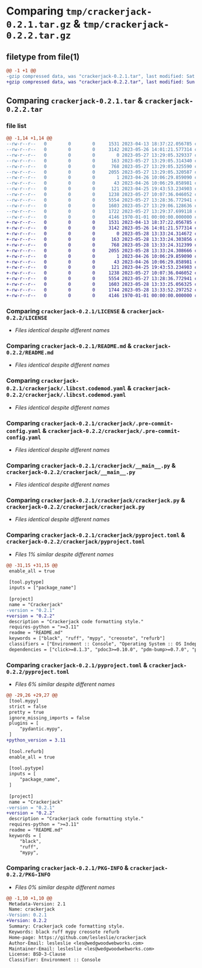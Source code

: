 # Comparing `tmp/crackerjack-0.2.1.tar.gz` & `tmp/crackerjack-0.2.2.tar.gz`

## filetype from file(1)

```diff
@@ -1 +1 @@
-gzip compressed data, was "crackerjack-0.2.1.tar", last modified: Sat May 27 13:29:37 2023, max compression
+gzip compressed data, was "crackerjack-0.2.2.tar", last modified: Sun May 28 13:33:52 2023, max compression
```

## Comparing `crackerjack-0.2.1.tar` & `crackerjack-0.2.2.tar`

### file list

```diff
@@ -1,14 +1,14 @@
--rw-r--r--   0        0        0     1531 2023-04-13 18:37:22.056785 crackerjack-0.2.1/LICENSE
--rw-r--r--   0        0        0     3142 2023-05-26 14:01:21.577314 crackerjack-0.2.1/README.md
--rw-r--r--   0        0        0        0 2023-05-27 13:29:05.329337 crackerjack-0.2.1/crackerjack/.crackerjack-config.yaml
--rw-r--r--   0        0        0      163 2023-05-27 13:29:05.314340 crackerjack-0.2.1/crackerjack/.gitignore
--rw-r--r--   0        0        0      768 2023-05-27 13:29:05.325590 crackerjack-0.2.1/crackerjack/.libcst.codemod.yaml
--rw-r--r--   0        0        0     2055 2023-05-27 13:29:05.320587 crackerjack-0.2.1/crackerjack/.pre-commit-config.yaml
--rw-r--r--   0        0        0        1 2023-04-26 10:06:29.859090 crackerjack-0.2.1/crackerjack/.ruff_cache/.gitignore
--rw-r--r--   0        0        0       43 2023-04-26 10:06:29.858981 crackerjack-0.2.1/crackerjack/.ruff_cache/CACHEDIR.TAG
--rw-r--r--   0        0        0      121 2023-04-25 19:43:53.234903 crackerjack-0.2.1/crackerjack/__init__.py
--rw-r--r--   0        0        0     1238 2023-05-27 10:07:36.046052 crackerjack-0.2.1/crackerjack/__main__.py
--rw-r--r--   0        0        0     5554 2023-05-27 13:28:36.772941 crackerjack-0.2.1/crackerjack/crackerjack.py
--rw-r--r--   0        0        0     1603 2023-05-27 13:29:06.128636 crackerjack-0.2.1/crackerjack/pyproject.toml
--rw-r--r--   0        0        0     1722 2023-05-27 13:29:37.699118 crackerjack-0.2.1/pyproject.toml
--rw-r--r--   0        0        0     4146 1970-01-01 00:00:00.000000 crackerjack-0.2.1/PKG-INFO
+-rw-r--r--   0        0        0     1531 2023-04-13 18:37:22.056785 crackerjack-0.2.2/LICENSE
+-rw-r--r--   0        0        0     3142 2023-05-26 14:01:21.577314 crackerjack-0.2.2/README.md
+-rw-r--r--   0        0        0        0 2023-05-28 13:33:24.314672 crackerjack-0.2.2/crackerjack/.crackerjack-config.yaml
+-rw-r--r--   0        0        0      163 2023-05-28 13:33:24.303856 crackerjack-0.2.2/crackerjack/.gitignore
+-rw-r--r--   0        0        0      768 2023-05-28 13:33:24.312399 crackerjack-0.2.2/crackerjack/.libcst.codemod.yaml
+-rw-r--r--   0        0        0     2055 2023-05-28 13:33:24.308666 crackerjack-0.2.2/crackerjack/.pre-commit-config.yaml
+-rw-r--r--   0        0        0        1 2023-04-26 10:06:29.859090 crackerjack-0.2.2/crackerjack/.ruff_cache/.gitignore
+-rw-r--r--   0        0        0       43 2023-04-26 10:06:29.858981 crackerjack-0.2.2/crackerjack/.ruff_cache/CACHEDIR.TAG
+-rw-r--r--   0        0        0      121 2023-04-25 19:43:53.234903 crackerjack-0.2.2/crackerjack/__init__.py
+-rw-r--r--   0        0        0     1238 2023-05-27 10:07:36.046052 crackerjack-0.2.2/crackerjack/__main__.py
+-rw-r--r--   0        0        0     5554 2023-05-27 13:28:36.772941 crackerjack-0.2.2/crackerjack/crackerjack.py
+-rw-r--r--   0        0        0     1603 2023-05-28 13:33:25.056325 crackerjack-0.2.2/crackerjack/pyproject.toml
+-rw-r--r--   0        0        0     1744 2023-05-28 13:33:52.297252 crackerjack-0.2.2/pyproject.toml
+-rw-r--r--   0        0        0     4146 1970-01-01 00:00:00.000000 crackerjack-0.2.2/PKG-INFO
```

### Comparing `crackerjack-0.2.1/LICENSE` & `crackerjack-0.2.2/LICENSE`

 * *Files identical despite different names*

### Comparing `crackerjack-0.2.1/README.md` & `crackerjack-0.2.2/README.md`

 * *Files identical despite different names*

### Comparing `crackerjack-0.2.1/crackerjack/.libcst.codemod.yaml` & `crackerjack-0.2.2/crackerjack/.libcst.codemod.yaml`

 * *Files identical despite different names*

### Comparing `crackerjack-0.2.1/crackerjack/.pre-commit-config.yaml` & `crackerjack-0.2.2/crackerjack/.pre-commit-config.yaml`

 * *Files identical despite different names*

### Comparing `crackerjack-0.2.1/crackerjack/__main__.py` & `crackerjack-0.2.2/crackerjack/__main__.py`

 * *Files identical despite different names*

### Comparing `crackerjack-0.2.1/crackerjack/crackerjack.py` & `crackerjack-0.2.2/crackerjack/crackerjack.py`

 * *Files identical despite different names*

### Comparing `crackerjack-0.2.1/crackerjack/pyproject.toml` & `crackerjack-0.2.2/crackerjack/pyproject.toml`

 * *Files 1% similar despite different names*

```diff
@@ -31,15 +31,15 @@
 enable_all = true
 
 [tool.pytype]
 inputs = ["package_name"]
 
 [project]
 name = "Crackerjack"
-version = "0.2.1"
+version = "0.2.2"
 description = "Crackerjack code formatting style."
 requires-python = ">=3.11"
 readme = "README.md"
 keywords = ["black", "ruff", "mypy", "creosote", "refurb"]
 classifiers = ["Environment :: Console", "Operating System :: OS Independent", "Programming Language :: Python", "Programming Language :: Python :: 3.11"]
 dependencies = ["click>=8.1.3", "pdoc3>=0.10.0", "pdm-bump>=0.7.0", "pydantic>=1.10.7", "aiopath>=0.6.11", "acb>=0.1.2", "aioconsole>=0.6.1", "inflection>=0.5.1"]
```

### Comparing `crackerjack-0.2.1/pyproject.toml` & `crackerjack-0.2.2/pyproject.toml`

 * *Files 6% similar despite different names*

```diff
@@ -29,26 +29,27 @@
 [tool.mypy]
 strict = false
 pretty = true
 ignore_missing_imports = false
 plugins = [
     "pydantic.mypy",
 ]
+python_version = 3.11
 
 [tool.refurb]
 enable_all = true
 
 [tool.pytype]
 inputs = [
     "package_name",
 ]
 
 [project]
 name = "Crackerjack"
-version = "0.2.1"
+version = "0.2.2"
 description = "Crackerjack code formatting style."
 requires-python = ">=3.11"
 readme = "README.md"
 keywords = [
     "black",
     "ruff",
     "mypy",
```

### Comparing `crackerjack-0.2.1/PKG-INFO` & `crackerjack-0.2.2/PKG-INFO`

 * *Files 0% similar despite different names*

```diff
@@ -1,10 +1,10 @@
 Metadata-Version: 2.1
 Name: crackerjack
-Version: 0.2.1
+Version: 0.2.2
 Summary: Crackerjack code formatting style.
 Keywords: black ruff mypy creosote refurb
 Home-page: https://github.com/lesleslie/crackerjack
 Author-Email: lesleslie <les@wedgwoodwebworks.com>
 Maintainer-Email: lesleslie <les@wedgwoodwebworks.com>
 License: BSD-3-Clause
 Classifier: Environment :: Console
```

